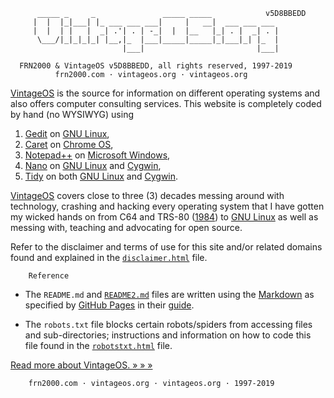           _____ _     _               _____ _____            v5D8BBEDD
         |  |  |_|___| |_ ___ ___ ___|     |   __|  ___ ___ ___
         |  |  | |   |  _| .'| . | -_|  |  |__   |_| . |  _| . |
          \___/|_|_|_|_| |__,|_  |___|_____|_____|_|___|_| |_  |
                             |___|                         |___|

      FRN2000 & VintageOS v5D8BBEDD, all rights reserved, 1997-2019
              frn2000.com · vintageos.org · vintageos.org

[VintageOS](https://vintageos.org/) is the source for information on
different operating systems and also offers computer consulting
services.  This website is completely coded by hand (no WYSIWYG) using

1. [Gedit](https://wiki.gnome.org/Apps/Gedit) on
[GNU Linux](https://kernel.org/),
2. [Caret](https://thomaswilburn.net/caret/) on
[Chrome OS](https://google.com/chromebook/),
3. [Notepad++](http://notepad-plus-plus.org/) on
[Microsoft Windows](https://microsoft.com/en-us/windows/),
4. [Nano](https://nano-editor.org/) on [GNU Linux](https://kernel.org/)
and [Cygwin](https://cygwin.com/),
5. [Tidy](http://html-tidy.org/) on both
[GNU Linux](https://kernel.org/) and [Cygwin](https://cygwin.com/).

[VintageOS](https://vintageos.org/) covers close to three (3) decades
messing around with technology, crashing and hacking every operating
system that I have gotten my wicked hands on from C64 and TRS-80
([1984](https://vintageos.org/basic.html)) to
[GNU Linux](https://vintageos.org/linux.html) as well as messing with,
teaching and advocating for open source.

Refer to the disclaimer and terms of use for this site and/or related
domains found and explained in the
[`disclaimer.html`](https://vintageos.org/disclaimer.html) file.

        Reference

* The `README.md` and [`README2.md`](README2.md) files are written using
the [Markdown](https://daringfireball.net/projects/markdown/) as
specified by [GitHub Pages](https://pages.github.com/) in their
[guide](https://guides.github.com/features/mastering-markdown/).

* The `robots.txt` file blocks certain robots/spiders from accessing
files and sub-directories;  instructions and information on how to code
this file found in the
[`robotstxt.html`](http://robotstxt.org/robotstxt.html) file.

[Read more about VintageOS.  » » »](README2.md)

        frn2000.com · vintageos.org · vintageos.org · 1997-2019